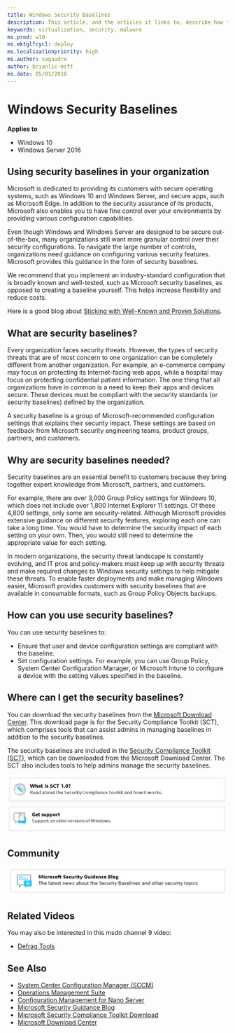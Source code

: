 ```yaml
---
title: Windows Security Baselines
description: This article, and the articles it links to, describe how to use Windows Security Baselines in your organization
keywords: virtualization, security, malware
ms.prod: w10
ms.mktglfcycl: deploy
ms.localizationpriority: high
ms.author: sagaudre
author: brianlic-msft
ms.date: 05/01/2018
---
```


# Windows Security Baselines

**Applies to**  

-   Windows 10
-   Windows Server 2016 

## Using security baselines in your organization 

Microsoft is dedicated to providing its customers with secure operating systems, such as Windows 10 and Windows Server, and secure apps, such as Microsoft Edge. In addition to the security assurance of its products, Microsoft also enables you to have fine control over your environments by providing various configuration capabilities. 

Even though Windows and Windows Server are designed to be secure out-of-the-box, many organizations still want more granular control over their security configurations. To navigate the large number of controls, organizations need guidance on configuring various security features. Microsoft provides this guidance in the form of security baselines.

We recommend that you implement an industry-standard configuration that is broadly known and well-tested, such as Microsoft security baselines, as opposed to creating a baseline yourself. This helps increase flexibility and reduce costs. 

Here is a good blog about [Sticking with Well-Known and Proven Solutions](https://blogs.technet.microsoft.com/fdcc/2010/10/06/sticking-with-well-known-and-proven-solutions/).

## What are security baselines? 

Every organization faces security threats. However, the types of security threats that are of most concern to one organization can be completely different from another organization. For example, an e-commerce company may focus on protecting its Internet-facing web apps, while a hospital may focus on protecting confidential patient information. The one thing that all organizations have in common is a need to keep their apps and devices secure. These devices must be compliant with the security standards (or security baselines) defined by the organization. 

A security baseline is a group of Microsoft-recommended configuration settings that explains their security impact. These settings are based on feedback from Microsoft security engineering teams, product groups, partners, and customers. 

## Why are security baselines needed? 

Security baselines are an essential benefit to customers because they bring together expert knowledge from Microsoft, partners, and customers. 

For example, there are over 3,000 Group Policy settings for Windows 10, which does not include over 1,800 Internet Explorer 11 settings. Of these 4,800 settings, only some are security-related. Although Microsoft provides extensive guidance on different security features, exploring each one can take a long time. You would have to determine the security impact of each setting on your own. Then, you would still need to determine  the appropriate value for each setting. 

In modern organizations, the security threat landscape is constantly evolving, and IT pros and policy-makers must keep up with security threats and make required changes to Windows security settings to help mitigate these threats. To enable faster deployments and make managing Windows easier, Microsoft provides customers with security baselines that are available in consumable formats, such as Group Policy Objects backups.

## How can you use security baselines? 

You can use security baselines to: 
-   Ensure that user and device configuration settings are compliant with the baseline. 
-   Set configuration settings. For example, you can use Group Policy, System Center Configuration Manager, or Microsoft Intune to configure a device with the setting values specified in the baseline. 

## Where can I get the security baselines? 

You can download the security baselines from the [Microsoft Download Center](https://www.microsoft.com/download/details.aspx?id=55319). This download page is for the Security Compliance Toolkit (SCT), which comprises tools that can assist admins in managing  baselines in addition to the security baselines.

The security baselines are included in the [Security Compliance Toolkit (SCT)](security-compliance-toolkit-10.md), which can be downloaded from the Microsoft Download Center. The SCT also includes tools to help admins manage the security baselines. 

[![Security Compliance Toolkit](images/security-compliance-toolkit-1.png)](security-compliance-toolkit-10.md) 
[![Get Support](images/get-support.png)](get-support-for-security-baselines.md) 

## Community

[![Microsoft Security Guidance Blog](images/community.png)](https://blogs.technet.microsoft.com/secguide/) 

## Related Videos

You may also be interested in this msdn channel 9 video: 
-   [Defrag Tools](https://channel9.msdn.com/Shows/Defrag-Tools/Defrag-Tools-174-Security-Baseline-Policy-Analyzer-and-LGPO)

## See Also

-   [System Center Configuration Manager (SCCM)](https://www.microsoft.com/cloud-platform/system-center-configuration-manager)
-   [Operations Management Suite](https://www.microsoft.com/cloud-platform/operations-management-suite)
-   [Configuration Management for Nano Server](https://blogs.technet.microsoft.com/grouppolicy/2016/05/09/configuration-management-on-servers/)
-   [Microsoft Security Guidance Blog](https://blogs.technet.microsoft.com/secguide/)
-   [Microsoft Security Compliance Toolkit Download](https://www.microsoft.com/download/details.aspx?id=55319)
-   [Microsoft Download Center](https://www.microsoft.com/download/details.aspx?id=55319) 
